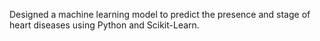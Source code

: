 Designed a machine learning model to predict the presence and stage of heart diseases using Python and Scikit-Learn.
